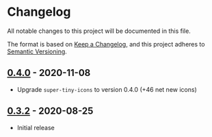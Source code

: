 # Changelog

All notable changes to this project will be documented in this file.

The format is based on [Keep a Changelog](https://keepachangelog.com/en/1.0.0/),
and this project adheres to [Semantic Versioning](https://semver.org/spec/v2.0.0.html).

## [0.4.0](https://github.com/metonym/svelte-super-tiny-icons/releases/tag/v0.4.0) - 2020-11-08

- Upgrade `super-tiny-icons` to version 0.4.0 (+46 net new icons)

## [0.3.2](https://github.com/metonym/svelte-super-tiny-icons/releases/tag/v0.3.2) - 2020-08-25

- Initial release
